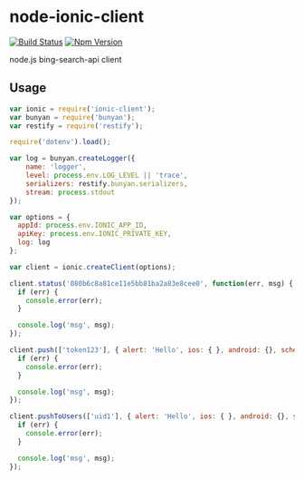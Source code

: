 node-ionic-client
=================

[![Build Status](https://travis-ci.org/dreadjr/node-ionic-client.svg?branch=master)](https://travis-ci.org/dreadjr/node-ionic-client)
[![Npm Version](https://img.shields.io/npm/v/ionic-client.svg)](https://www.npmjs.com/package/ionic-client)

node.js bing-search-api client


## Usage

```js
var ionic = require('ionic-client');
var bunyan = require('bunyan');
var restify = require('restify');

require('dotenv').load();

var log = bunyan.createLogger({
    name: 'logger',
    level: process.env.LOG_LEVEL || 'trace',
    serializers: restify.bunyan.serializers,
    stream: process.stdout
});

var options = {
  appId: process.env.IONIC_APP_ID,
  apiKey: process.env.IONIC_PRIVATE_KEY,
  log: log
};

var client = ionic.createClient(options);

client.status('080b6c8a81ce11e5bb81ba2a83e8cee0', function(err, msg) {
  if (err) {
    console.error(err);
  }

  console.log('msg', msg);
});

client.push(['token123'], { alert: 'Hello', ios: { }, android: {}, scheduled: new Date().getTime(), production: true }, {}, function(err, msg) {
  if (err) {
    console.error(err);
  }

  console.log('msg', msg);
});

client.pushToUsers(['uid1'], { alert: 'Hello', ios: { }, android: {}, scheduled: new Date().getTime(), production: true }, {}, function(err, msg) {
  if (err) {
    console.error(err);
  }

  console.log('msg', msg);
});
```
